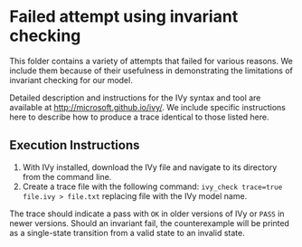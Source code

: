 # Failed attempt using invariant checking

This folder contains a variety of attempts that failed for various reasons. We include them because of their usefulness in demonstrating the limitations of invariant checking for our model.

Detailed description and instructions for the IVy syntax and tool are available at <http://microsoft.github.io/ivy/>. We include specific instructions here to describe how to produce a trace identical to those listed here.

## Execution Instructions

1. With IVy installed, download the IVy file and navigate to its directory from the command line.
2. Create a trace file with the following command: `ivy_check trace=true file.ivy > file.txt` replacing file with the IVy model name.

The trace should indicate a pass with `OK` in older versions of IVy or `PASS` in newer versions. Should an invariant fail, the counterexample will be printed as a single-state transition from a valid state to an invalid state.

